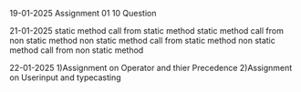 19-01-2025Assignment 01 10 Question21-01-2025static method call from static methodstatic method call from non static methodnon static method call from static methodnon static method call from non static method22-01-20251)Assignment on Operator and thier Precedence2)Assignment on Userinput and typecasting